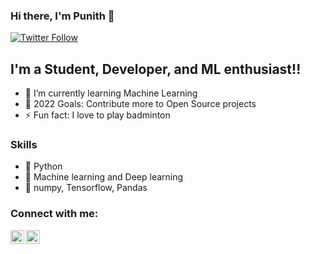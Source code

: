 ### Hi there, I'm Punith  👋 
[![Twitter Follow](https://img.shields.io/twitter/follow/Punith?color=1DA1F2&logo=twitter&style=for-the-badge)](https://twitter.com/intent/follow?original_referer=https%3A%2F%2Fpublish.twitter.com%2F&ref_src=twsrc%5Etfw%7Ctwcamp%5Ebuttonembed%7Ctwterm%5Efollow%7Ctwgr%5EPunithrudrappa&region=follow_link&screen_name=Punithrudrappa)


## I'm a Student, Developer, and ML enthusiast!!


- 🌱 I’m currently learning Machine Learning 
- 🥅 2022 Goals: Contribute more to Open Source projects
- ⚡ Fun fact: I love to play badminton 

### Skills
- 🐍 Python
- 🤖 Machine learning and Deep learning
- 🔢 numpy, Tensorflow, Pandas

### Connect with me:

[<img align="left" alt="codeSTACKr | Twitter" width="22px" src="https://cdn.jsdelivr.net/npm/simple-icons@v3/icons/twitter.svg" />][twitter]
[<img align="left" alt="codeSTACKr | LinkedIn" width="22px" src="https://cdn.jsdelivr.net/npm/simple-icons@v3/icons/linkedin.svg" />][linkedin]




<br />



[twitter]: https://twitter.com/Punithrudrappa
[linkedin]: https://linkedin.com/in/punithrudrappa
